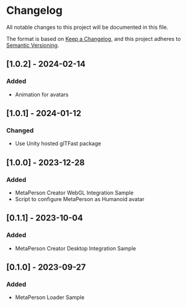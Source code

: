 # Changelog
All notable changes to this project will be documented in this file.

The format is based on [Keep a Changelog](https://keepachangelog.com/en/1.0.0/),
and this project adheres to [Semantic Versioning](https://semver.org/spec/v2.0.0.html).

## [1.0.2] - 2024-02-14
### Added
- Animation for avatars

## [1.0.1] - 2024-01-12
### Changed
- Use Unity hosted glTFast package

## [1.0.0] - 2023-12-28
### Added
- MetaPerson Creator WebGL Integration Sample
- Script to configure MetaPerson as Humanoid avatar

## [0.1.1] - 2023-10-04
### Added
- MetaPerson Creator Desktop Integration Sample

## [0.1.0] - 2023-09-27
### Added
- MetaPerson Loader Sample